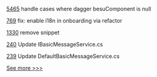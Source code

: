 
[5465](https://github.com/hyperledger/besu/pull/5465) handle cases where dagger besuComponent is null

[769](https://github.com/hyperledger/aries-mobile-agent-react-native/pull/769) fix: enable i18n in onboarding via refactor

[1330](https://github.com/hyperledger/besu-docs/pull/1330) remove snippet

[240](https://github.com/hyperledger/aries-framework-dotnet/pull/240) Update IBasicMessageService.cs

[239](https://github.com/hyperledger/aries-framework-dotnet/pull/239) Update DefaultBasicMessageService.cs


[See more >>>](https://start-here.hyperledger.org/pull-requests)
